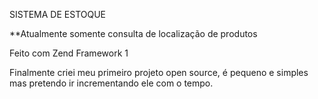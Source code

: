 
SISTEMA DE ESTOQUE

**Atualmente somente consulta de localização de produtos

Feito com Zend Framework 1

Finalmente criei meu primeiro projeto open source, é pequeno e simples mas pretendo ir incrementando ele com o tempo.
